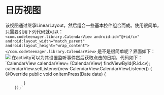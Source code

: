 # 日历视图
该视图通过继承LinearLayout，然后组合一些基本控件组合而成。使用很简单，只需要引用下列代码就可以：<br/>
`<com.codeteenager.library.CalendarView
        android:id="@+id/cv"
        android:layout_width="match_parent"
        android:layout_height="wrap_content"></com.codeteenager.library.CalendarView>`
是不是很简单呢？界面如下：<br/>
![](http://ww3.sinaimg.cn/large/006HJ39wgy1ffnlbermccj30bg0awwew.jpg)
在activity可以为其设置监听事件然后获取点击的日期，代码如下：<br/>
`CalendarView calendarView= (CalendarView) findViewById(R.id.cv);
        calendarView.setListener(new CalendarView.CalendarViewListener() {
            @Override
            public void onItemPress(Date date) {

            }
        });`

